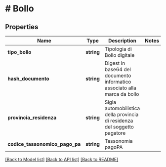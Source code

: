 # # Bollo

## Properties

Name | Type | Description | Notes
------------ | ------------- | ------------- | -------------
**tipo_bollo** | **string** | Tipologia di Bollo digitale |
**hash_documento** | **string** | Digest in base64 del documento informatico associato alla marca da bollo |
**provincia_residenza** | **string** | Sigla automobilistica della provincia di residenza del soggetto pagatore |
**codice_tassonomico_pago_pa** | **string** | Tassonomia pagoPA |

[[Back to Model list]](../../README.md#models) [[Back to API list]](../../README.md#endpoints) [[Back to README]](../../README.md)
